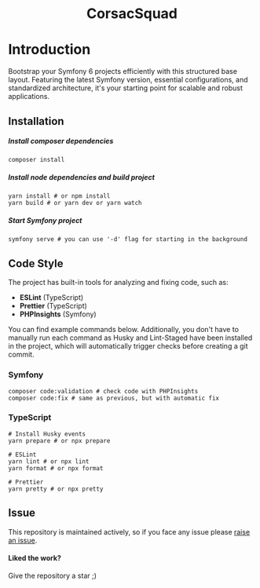 <h1 align="center">
    CorsacSquad
</h1>

# Introduction

Bootstrap your Symfony 6 projects efficiently with this structured base layout. 
Featuring the latest Symfony version, essential configurations, and standardized architecture, 
it's your starting point for scalable and robust applications.

## Installation

##### Install composer dependencies

```shell
composer install
```

##### Install node dependencies and build project

```shell
yarn install # or npm install
yarn build # or yarn dev or yarn watch
```

##### Start Symfony project

```shell
symfony serve # you can use '-d' flag for starting in the background
```

## Code Style

The project has built-in tools for analyzing and fixing code, such as:

- **ESLint** (TypeScript)
- **Prettier** (TypeScript)
- **PHPInsights** (Symfony)

You can find example commands below. 
Additionally, you don't have to manually run each command as Husky and Lint-Staged have been 
installed in the project, which will automatically trigger checks before creating a git commit.

### Symfony

```shell
composer code:validation # check code with PHPInsights
composer code:fix # same as previous, but with automatic fix
```

### TypeScript

```shell
# Install Husky events
yarn prepare # or npx prepare

# ESLint
yarn lint # or npx lint
yarn format # or npx format

# Prettier
yarn pretty # or npx pretty
```

## Issue

This repository is maintained actively, so if you face any issue please 
<a href="https://github.com/wawoxe/corsacbase/issues/new">raise an issue</a>.

<h4>Liked the work?</h4> Give the repository a star ;)
